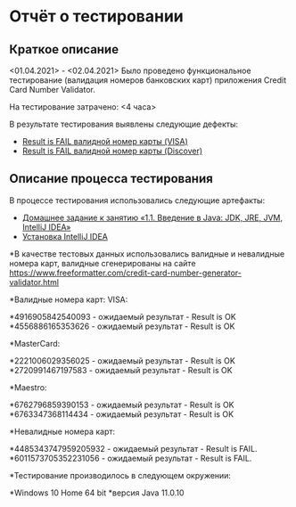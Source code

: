 # Отчёт о тестировании <Credit Card Number Validator>

## Краткое описание

<01.04.2021> - <02.04.2021> Было проведено функциональное тестирование (валидация номеров банковских карт) приложения Credit Card Number Validator.

На тестирование затрачено: <4 часа>

В результате тестирования выявлены следующие дефекты:

* [Result is FAIL валидной номер карты (VISA)](https://github.com/Elena-63/Credit_Card_Number_Validator/issues/1)
* [Result is FAIL валидной номер карты (Discover)](https://github.com/Elena-63/Credit_Card_Number_Validator/issues/3)

## Описание процесса тестирования

В процессе тестирования использовались следующие артефакты:
* [Домашнее задание к занятию «1.1. Введение в Java: JDK, JRE, JVM, IntelliJ IDEA»](https://github.com/netology-code/javaqa-homeworks/tree/master/intro)
* [Установка IntelliJ IDEA](https://github.com/netology-code/javaqa-homeworks/blob/master/intro/idea.md)

*В качестве тестовых данных использовались валидные и невалидные номера карт, валидные сгенерированы на сайте https://www.freeformatter.com/credit-card-number-generator-validator.html

*Валидные номера карт: VISA:

*4916905842540093 - ожидаемый результат - Result is OK
*4556886165353626 - ожидаемый результат - Result is OK

*MasterCard:

*2221006029356025 - ожидаемый результат - Result is OK
*2720991467197583 - ожидаемый результат - Result is OK

*Maestro:

*6762796859390153 - ожидаемый результат - Result is OK
*6763347368114434 - ожидаемый результат - Result is OK

*Невалидные номера карт:

*4485343747959205932 - ожидаемый результат - Result is FAIL.
*6011573705352231056 - ожидаемый результат - Result is FAIL.

*Тестирование производилось в следующем окружении:      

*Windows 10 Home 64 bit
*версия Java 11.0.10